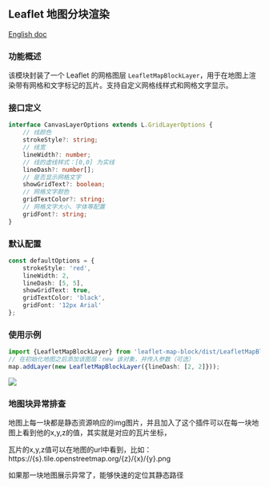 ## Leaflet 地图分块渲染

[English doc](/doc/README-ENG.md)

### 功能概述
该模块封装了一个 Leaflet 的网格图层 `LeafletMapBlockLayer`，用于在地图上渲染带有网格和文字标记的瓦片。支持自定义网格线样式和网格文字显示。

### 接口定义
```typescript
interface CanvasLayerOptions extends L.GridLayerOptions {
    // 线颜色
    strokeStyle?: string;
    // 线宽
    lineWidth?: number;
    // 线的虚线样式：[0,0] 为实线
    lineDash?: number[];
    // 是否显示网格文字
    showGridText?: boolean;
    // 网格文字颜色
    gridTextColor?: string;
    // 网格文字大小、字体等配置
    gridFont?: string;
}
```

### 默认配置
```typescript
const defaultOptions = {
    strokeStyle: 'red',
    lineWidth: 2,
    lineDash: [5, 5],
    showGridText: true,
    gridTextColor: 'black',
    gridFont: '12px Arial'
};
```

### 使用示例
```typescript
import {LeafletMapBlockLayer} from 'leaflet-map-block/dist/LeafletMapBlock';
// 在初始化地图之后添加该图层：new 该对象，并传入参数（可选）
map.addLayer(new LeafletMapBlockLayer({lineDash: [2, 2]}));
```

<img src="/public/example.png">

### 地图块异常排查

地图上每一块都是静态资源响应的img图片，并且加入了这个插件可以在每一块地图上看到他的x,y,z的值，其实就是对应的瓦片坐标，

瓦片的x,y,z值可以在地图的url中看到，比如：https://{s}.tile.openstreetmap.org/{z}/{x}/{y}.png

如果那一块地图展示异常了，能够快速的定位其静态路径